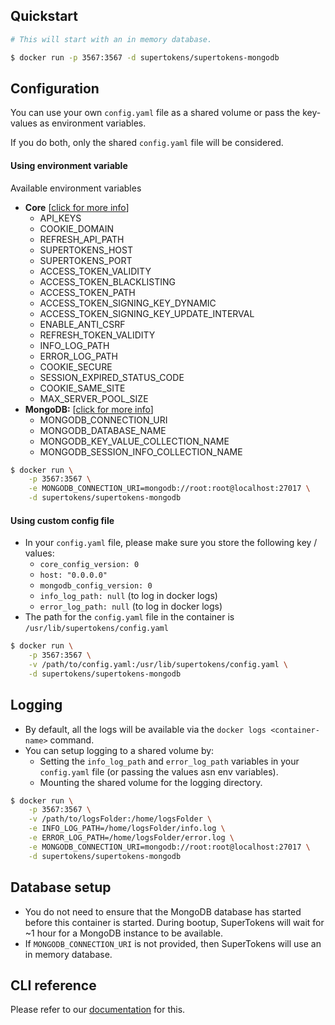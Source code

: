 ## Quickstart
```bash
# This will start with an in memory database.

$ docker run -p 3567:3567 -d supertokens/supertokens-mongodb
```

## Configuration
You can use your own `config.yaml` file as a shared volume or pass the key-values as environment variables. 

If you do both, only the shared `config.yaml` file will be considered.
  
#### Using environment variable
Available environment variables
- **Core** [[click for more info](https://supertokens.io/docs/community/configuration/core)]
	- API\_KEYS
	- COOKIE\_DOMAIN
	- REFRESH\_API\_PATH
	- SUPERTOKENS\_HOST
	- SUPERTOKENS\_PORT
	- ACCESS\_TOKEN\_VALIDITY
	- ACCESS\_TOKEN\_BLACKLISTING
	- ACCESS\_TOKEN\_PATH
	- ACCESS\_TOKEN\_SIGNING\_KEY\_DYNAMIC
	- ACCESS\_TOKEN\_SIGNING\_KEY\_UPDATE\_INTERVAL
	- ENABLE\_ANTI\_CSRF
	- REFRESH\_TOKEN\_VALIDITY
	- INFO\_LOG\_PATH
	- ERROR\_LOG\_PATH
	- COOKIE\_SECURE
	- SESSION\_EXPIRED\_STATUS\_CODE
	- COOKIE\_SAME\_SITE
    - MAX\_SERVER\_POOL\_SIZE
- **MongoDB:** [[click for more info](https://supertokens.io/docs/community/configuration/database/mongodb)]	
	- MONGODB\_CONNECTION\_URI
	- MONGODB\_DATABASE\_NAME
	- MONGODB\_KEY\_VALUE\_COLLECTION\_NAME
	- MONGODB\_SESSION\_INFO\_COLLECTION\_NAME
  

```bash
$ docker run \
	-p 3567:3567 \
	-e MONGODB_CONNECTION_URI=mongodb://root:root@localhost:27017 \
	-d supertokens/supertokens-mongodb
```

#### Using custom config file
- In your `config.yaml` file, please make sure you store the following key / values:
  - `core_config_version: 0`
  - `host: "0.0.0.0"`
  - `mongodb_config_version: 0`
  - `info_log_path: null` (to log in docker logs)
  - `error_log_path: null` (to log in docker logs)
- The path for the `config.yaml` file in the container is `/usr/lib/supertokens/config.yaml`

```bash
$ docker run \
	-p 3567:3567 \
	-v /path/to/config.yaml:/usr/lib/supertokens/config.yaml \
	-d supertokens/supertokens-mongodb
```

## Logging
- By default, all the logs will be available via the `docker logs <container-name>` command.
- You can setup logging to a shared volume by:
	- Setting the `info_log_path` and `error_log_path` variables in your `config.yaml` file (or passing the values asn env variables).
	- Mounting the shared volume for the logging directory.

```bash
$ docker run \
	-p 3567:3567 \
	-v /path/to/logsFolder:/home/logsFolder \
	-e INFO_LOG_PATH=/home/logsFolder/info.log \
	-e ERROR_LOG_PATH=/home/logsFolder/error.log \
	-e MONGODB_CONNECTION_URI=mongodb://root:root@localhost:27017 \
	-d supertokens/supertokens-mongodb
```

## Database setup
- You do not need to ensure that the MongoDB database has started before this container is started. During bootup, SuperTokens will wait for ~1 hour for a MongoDB instance to be available.
- If ```MONGODB_CONNECTION_URI``` is not provided, then SuperTokens will use an in memory database.


## CLI reference
Please refer to our [documentation](https://supertokens.io/docs/community/cli/overview) for this.